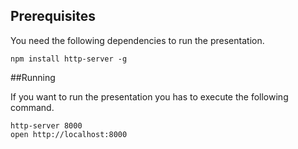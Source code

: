 ## Prerequisites

You need the following dependencies to run the presentation.

```
npm install http-server -g
```

##Running 

If you want to run the presentation you has to execute the following command.

```
http-server 8000 
open http://localhost:8000
```

